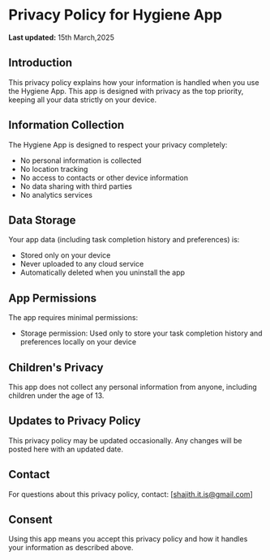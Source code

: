 # Privacy Policy for Hygiene App

**Last updated:** 15th March,2025

## Introduction
This privacy policy explains how your information is handled when you use the Hygiene App. This app is designed with privacy as the top priority, keeping all your data strictly on your device.

## Information Collection
The Hygiene App is designed to respect your privacy completely:
- No personal information is collected
- No location tracking
- No access to contacts or other device information
- No data sharing with third parties
- No analytics services

## Data Storage
Your app data (including task completion history and preferences) is:
- Stored only on your device
- Never uploaded to any cloud service
- Automatically deleted when you uninstall the app

## App Permissions
The app requires minimal permissions:
- Storage permission: Used only to store your task completion history and preferences locally on your device

## Children's Privacy
This app does not collect any personal information from anyone, including children under the age of 13.

## Updates to Privacy Policy
This privacy policy may be updated occasionally. Any changes will be posted here with an updated date.

## Contact
For questions about this privacy policy, contact:
[shajith.it.is@gmail.com]

## Consent
Using this app means you accept this privacy policy and how it handles your information as described above. 
